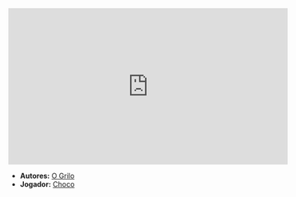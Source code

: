 <iframe width="560" height="315" src="https://www.youtube.com/embed/pps8D3nV67A?si=YHDvFhwNCdg-xOdo" title="YouTube video player" frameborder="0" allow="accelerometer; autoplay; clipboard-write; encrypted-media; gyroscope; picture-in-picture; web-share" referrerpolicy="strict-origin-when-cross-origin" allowfullscreen></iframe>

- **Autores:** [O Grilo](content/Autores/O%20Grilo.md)
- **Jogador:** [Choco](content/Jogadores/Choco.md)